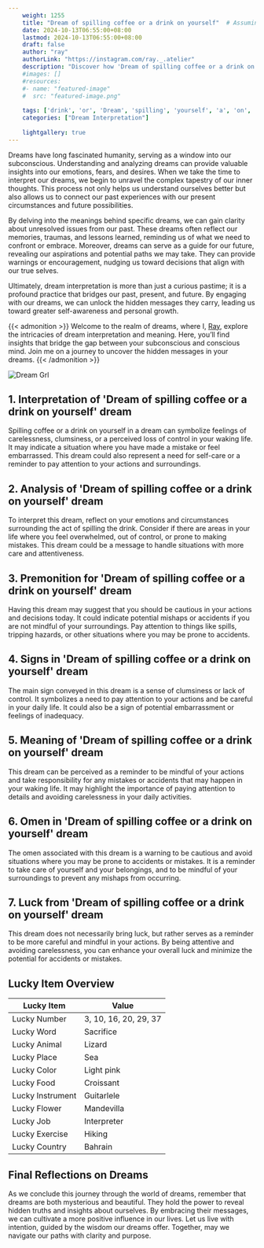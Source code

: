 ```yaml
---
    weight: 1255
    title: "Dream of spilling coffee or a drink on yourself"  # Assuming 'title' column exists
    date: 2024-10-13T06:55:00+08:00
    lastmod: 2024-10-13T06:55:00+08:00
    draft: false
    author: "ray"
    authorLink: "https://instagram.com/ray._.atelier"
    description: "Discover how 'Dream of spilling coffee or a drink on yourself' can interpret your future and uncover its significant meanings in your life."
    #images: []
    #resources:
    #- name: "featured-image"
    #  src: "featured-image.png"
    
    tags: ['drink', 'or', 'Dream', 'spilling', 'yourself', 'a', 'on', 'coffee', 'of']
    categories: ["Dream Interpretation"]
    
    lightgallery: true
---
```

    
Dreams have long fascinated humanity, serving as a window into our subconscious. Understanding and analyzing dreams can provide valuable insights into our emotions, fears, and desires. When we take the time to interpret our dreams, we begin to unravel the complex tapestry of our inner thoughts. This process not only helps us understand ourselves better but also allows us to connect our past experiences with our present circumstances and future possibilities.

By delving into the meanings behind specific dreams, we can gain clarity about unresolved issues from our past. These dreams often reflect our memories, traumas, and lessons learned, reminding us of what we need to confront or embrace. Moreover, dreams can serve as a guide for our future, revealing our aspirations and potential paths we may take. They can provide warnings or encouragement, nudging us toward decisions that align with our true selves.

Ultimately, dream interpretation is more than just a curious pastime; it is a profound practice that bridges our past, present, and future. By engaging with our dreams, we can unlock the hidden messages they carry, leading us toward greater self-awareness and personal growth.

{{< admonition >}}
Welcome to the realm of dreams, where I, [Ray](https://instagram.com/ray._.atelier), explore the intricacies of dream interpretation and meaning. Here, you’ll find insights that bridge the gap between your subconscious and conscious mind. Join me on a journey to uncover the hidden messages in your dreams.
{{< /admonition >}}

![Dream Grl](https://cdn.pixabay.com/photo/2017/11/02/03/35/gothic-2910057_1280.jpg "Dream Grl")

## 1. Interpretation of 'Dream of spilling coffee or a drink on yourself' dream

Spilling coffee or a drink on yourself in a dream can symbolize feelings of carelessness, clumsiness, or a perceived loss of control in your waking life. It may indicate a situation where you have made a mistake or feel embarrassed. This dream could also represent a need for self-care or a reminder to pay attention to your actions and surroundings.

## 2. Analysis of 'Dream of spilling coffee or a drink on yourself' dream

To interpret this dream, reflect on your emotions and circumstances surrounding the act of spilling the drink. Consider if there are areas in your life where you feel overwhelmed, out of control, or prone to making mistakes. This dream could be a message to handle situations with more care and attentiveness.

## 3. Premonition for 'Dream of spilling coffee or a drink on yourself' dream

Having this dream may suggest that you should be cautious in your actions and decisions today. It could indicate potential mishaps or accidents if you are not mindful of your surroundings. Pay attention to things like spills, tripping hazards, or other situations where you may be prone to accidents.

## 4. Signs in 'Dream of spilling coffee or a drink on yourself' dream

The main sign conveyed in this dream is a sense of clumsiness or lack of control. It symbolizes a need to pay attention to your actions and be careful in your daily life. It could also be a sign of potential embarrassment or feelings of inadequacy.

## 5. Meaning of 'Dream of spilling coffee or a drink on yourself' dream

This dream can be perceived as a reminder to be mindful of your actions and take responsibility for any mistakes or accidents that may happen in your waking life. It may highlight the importance of paying attention to details and avoiding carelessness in your daily activities.

## 6. Omen in 'Dream of spilling coffee or a drink on yourself' dream

The omen associated with this dream is a warning to be cautious and avoid situations where you may be prone to accidents or mistakes. It is a reminder to take care of yourself and your belongings, and to be mindful of your surroundings to prevent any mishaps from occurring.

## 7. Luck from 'Dream of spilling coffee or a drink on yourself' dream

This dream does not necessarily bring luck, but rather serves as a reminder to be more careful and mindful in your actions. By being attentive and avoiding carelessness, you can enhance your overall luck and minimize the potential for accidents or mistakes.

## Lucky Item Overview
| Lucky Item          | Value              |
|---------------|--------------------|
| Lucky Number        | 3, 10, 16, 20, 29, 37  |
| Lucky Word          | Sacrifice |
| Lucky Animal        | Lizard |
| Lucky Place         | Sea     |
| Lucky Color         | Light pink     |
| Lucky Food          | Croissant      |
| Lucky Instrument    | Guitarlele |
| Lucky Flower        | Mandevilla    |
| Lucky Job           | Interpreter       |
| Lucky Exercise      | Hiking  |
| Lucky Country       | Bahrain    |


##  Final Reflections on Dreams

As we conclude this journey through the world of dreams, remember that dreams are both mysterious and beautiful. They hold the power to reveal hidden truths and insights about ourselves. By embracing their messages, we can cultivate a more positive influence in our lives. Let us live with intention, guided by the wisdom our dreams offer. Together, may we navigate our paths with clarity and purpose.
